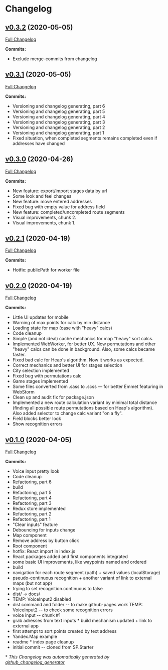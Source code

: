 # Changelog

## [v0.3.2](https://github.com/timbilalov/route-builder/tree/v0.3.2) (2020-05-05)

[Full Changelog](https://github.com/timbilalov/route-builder/compare/v0.3.1...v0.3.2)


**Commits:**
* Exclude merge-commits from changelog

## [v0.3.1](https://github.com/timbilalov/route-builder/tree/v0.3.1) (2020-05-05)

[Full Changelog](https://github.com/timbilalov/route-builder/compare/v0.3.0...v0.3.1)


**Commits:**
* Versioning and changelog generating, part 6
* Versioning and changelog generating, part 5
* Versioning and changelog generating, part 4
* Versioning and changelog generating, part 3
* Versioning and changelog generating, part 2
* Versioning and changelog generating, part 1
* Fixed situation, when completed segments remains completed even if addresses have changed

## [v0.3.0](https://github.com/timbilalov/route-builder/tree/v0.3.0) (2020-04-26)

[Full Changelog](https://github.com/timbilalov/route-builder/compare/v0.2.1...v0.3.0)


**Commits:**
* New feature: export/import stages data by url
* Some look and feel changes
* New feature: move entered addresses
* Fixed bug with empty value for address field
* New feature: completed/uncompleted route segments
* Visual improvements, chunk 2.
* Visual improvements, chunk 1.

## [v0.2.1](https://github.com/timbilalov/route-builder/tree/v0.2.1) (2020-04-19)

[Full Changelog](https://github.com/timbilalov/route-builder/compare/v0.2.0...v0.2.1)


**Commits:**
* Hotfix: publicPath for worker file

## [v0.2.0](https://github.com/timbilalov/route-builder/tree/v0.2.0) (2020-04-19)

[Full Changelog](https://github.com/timbilalov/route-builder/compare/v0.1.0...v0.2.0)


**Commits:**
* Little UI updates for mobile
* Warning of max points for calc by min distance
* Loading state for map (case with "heavy" calcs)
* Code cleanup
* Simple (and not ideal) cache mechanics for map "heavy" sort calcs.
* Implemented WebWorker, for better UX. Now permutations and other "heavy" calcs can be done in background. Also, some calcs became faster.
* Fixed bad calc for Heap's algorithm. Now it works as expected.
* Correct mechanics and better UI for stages selection
* City selection implemented
* Fixed bug with permutations calc
* Game stages implemented
* Some files converted from .sass to .scss — for better Emmet featuring in WebStorm
* Clean up and audit fix for package.json
* Implemented a new route calculation variant by minimal total distance (finding all possible route permutations based on Heap's algorithm). Also added selector to change calc variant "on a fly".
* Field blocks better look
* Show recognition errors

## [v0.1.0](https://github.com/timbilalov/route-builder/tree/v0.1.0) (2020-04-05)

[Full Changelog](https://github.com/timbilalov/route-builder/compare/57dcb9fdb922d4a5cf557cc67fedae14ed6c35fa...v0.1.0)




**Commits:**
* Voice input pretty look
* Code cleanup
* Refactoring, part 6
* build
* Refactoring, part 5
* Refactoring, part 4
* Refactoring, part 3
* Redux store implemented
* Refactoring, part 2
* Refactoring, part 1
* "Clear inputs" feature
* Debouncing for inputs change
* Map component
* Remove address by button click
* Root component
* hotfix: React import in index.js
* React packages added and first components integrated
* some basic UI improvements, like waypoints named and ordered
* build
* navigation for each route segment (path) + saved values (localStorage)
* pseudo-continuous recognition + another variant of link to external maps (but not app)
* trying to set recognition.continuous to false
* dist/ → docs/
* TEMP: VoiceInput2 disabled
* dist command and folder -- to make github-pages work TEMP: VoiceInput2 -- to check some recognition errors
* voice input -- chunk #1
* grab adresses from text inputs * build mechanism updated + link to external app
* first attempt to sort points created by text address
* Yandex.Map example
* readme * index page cleanup
* initial commit -- cloned from SP.Starter

\* *This Changelog was automatically generated by [github_changelog_generator](https://github.com/github-changelog-generator/github-changelog-generator)*
